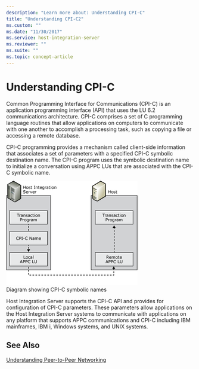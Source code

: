 ```yaml
---
description: "Learn more about: Understanding CPI-C"
title: "Understanding CPI-C2"
ms.custom: ""
ms.date: "11/30/2017"
ms.service: host-integration-server
ms.reviewer: ""
ms.suite: ""
ms.topic: concept-article
---
```

# Understanding CPI-C
Common Programming Interface for Communications (CPI-C) is an application programming interface (API) that uses the LU 6.2 communications architecture. CPI-C comprises a set of C programming language routines that allow applications on computers to communicate with one another to accomplish a processing task, such as copying a file or accessing a remote database.  
  
 CPI-C programming provides a mechanism called client-side information that associates a set of parameters with a specified CPI-C symbolic destination name. The CPI-C program uses the symbolic destination name to initialize a conversation using APPC LUs that are associated with the CPI-C symbolic name.  
  
 ![Image that shows CPI-C symbolic names.](../core/media/pln08.gif "pln08")  
Diagram showing CPI-C symbolic names  
  
 Host Integration Server supports the CPI-C API and provides for configuration of CPI-C parameters. These parameters allow applications on the Host Integration Server systems to communicate with applications on any platform that supports APPC communications and CPI-C including IBM mainframes, IBM i, Windows systems, and UNIX systems.  
  
## See Also  
 [Understanding Peer-to-Peer Networking](../core/understanding-peer-to-peer-networking2.md)
